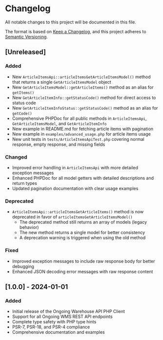 # Changelog

All notable changes to this project will be documented in this file.

The format is based on [Keep a Changelog](https://keepachangelog.com/en/1.0.0/),
and this project adheres to [Semantic Versioning](https://semver.org/spec/v2.0.0.html).

## [Unreleased]

### Added
- New `ArticleItemsApi::articleItemsGetArticleItemsModel()` method that returns a single `GetArticleItemsModel` object
- New `GetArticleItemsModel::getArticleItems()` method as an alias for `getItems()`
- New `GetArticleItemInfo::getStatusCode()` method for direct access to status code
- New `GetArticleItemInfoStatus::getStatusCode()` method as an alias for `getCode()`
- Comprehensive PHPDoc for all public methods in `ArticleItemsApi`, `GetArticleItemsModel`, and `GetArticleItemInfo`
- New example in README.md for fetching article items with pagination
- New example in `examples/advanced_usage.php` for article items usage
- New unit tests in `tests/ArticleItemsApiTest.php` covering normal response, empty response, and missing fields

### Changed
- Improved error handling in `ArticleItemsApi` with more detailed exception messages
- Enhanced PHPDoc for all model getters with detailed descriptions and return types
- Updated pagination documentation with clear usage examples

### Deprecated
- `ArticleItemsApi::articleItemsGetArticleItems()` method is now deprecated in favor of `articleItemsGetArticleItemsModel()`
  - The deprecated method still returns an array of models (legacy behavior)
  - The new method returns a single model for better consistency
  - A deprecation warning is triggered when using the old method

### Fixed
- Improved exception messages to include raw response body for better debugging
- Enhanced JSON decoding error messages with raw response content

## [1.0.0] - 2024-01-01

### Added
- Initial release of the Ongoing Warehouse API PHP Client
- Support for all Ongoing WMS REST API endpoints
- Complete type safety with PHP type hints
- PSR-7, PSR-18, and PSR-4 compliance
- Comprehensive documentation and examples 